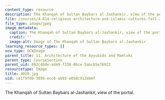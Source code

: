 ```yaml
---
content_type: resource
description: The Khanqah of Sultan Baybars al-Jashankir, view of the portal.
file: /courses/4-614-religious-architecture-and-islamic-cultures-fall-2002/ce1f9f0b3056ecc6ab93e05dc912eb6f_4029.jpg
file_type: image/jpeg
image_metadata:
  caption: The Khanqah of Sultan Baybars al-Jashankir, view of the portal.
  credit: ''
  image-alt: Image of The Khanqah of Sultan Baybars al-Jashankir
learning_resource_types: []
ocw_type: OCWImage
parent_title: 11. Architecture of the Ayyubids and Mamluks
parent_type: CourseSection
parent_uid: 692c4bde-ade9-f330-0bce-5abcb5e76923
resourcetype: Image
title: 4029.jpg
uid: ce1f9f0b-3056-ecc6-ab93-e05dc912eb6f
---
```

The Khanqah of Sultan Baybars al-Jashankir, view of the portal.

